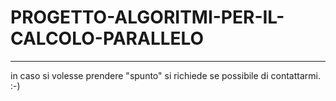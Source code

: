 # PROGETTO-ALGORITMI-PER-IL-CALCOLO-PARALLELO
---
in caso si volesse prendere "spunto" si richiede se possibile di contattarmi. :-)
